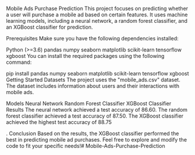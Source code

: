 Mobile Ads Purchase Prediction
This project focuses on predicting whether a user will purchase a mobile ad based on certain features. It uses machine learning models, including a neural network, a random forest classifier, and an XGBoost classifier for prediction.

Prerequisites
Make sure you have the following dependencies installed:

Python (>=3.6)
pandas
numpy
seaborn
matplotlib
scikit-learn
tensorflow
xgboost
You can install the required packages using the following command:

pip install pandas numpy seaborn matplotlib scikit-learn tensorflow xgboost
Getting Started
Datasets
The project uses the "mobile_ads.csv" dataset. The dataset includes information about users and their interactions with mobile ads.

Models
Neural Network
Random Forest Classifier
XGBoost Classifier
Results
The neural network achieved a test accuracy of 86.60.
The random forest classifier achieved a test accuracy of 87.50.
The XGBoost classifier achieved the highest test accuracy of
88.75

.
Conclusion
Based on the results, the XGBoost classifier performed the best in predicting mobile ad purchases. Feel free to explore and modify the code to fit your specific needs!# Mobile-Ads-Purchase-Prediction
